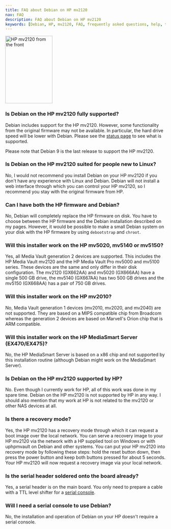 ```yaml
---
title: FAQ about Debian on HP mv2120
nav: FAQ
description: FAQ about Debian on HP mv2120
keywords: [Debian, HP, mv2120, FAQ, frequently asked questions, help, troubleshooting]
---
```


<div class="right">
<img src = "../images/r_mv2120_front.jpg" class="border" alt="HP mv2120 from the front" width="148" height="212" />
</div>

<h3>Is Debian on the HP mv2120 fully supported?</h3>

Debian includes support for the HP mv2120.  However, some functionality
from the original firmware may not be available.  In particular, the hard
drive speed will be lower with Debian.  Please see the <a href =
"../status/">status page</a> to see what is supported.

Please note that Debian 9 is the last release to support the HP mv2120.

<h3>Is Debian on the HP mv2120 suited for people new to Linux?</h3>

No, I would not recommend you install Debian on your HP mv2120 if you don't
have any experience with Linux and Debian.  Debian will not install a web
interface through which you can control your HP mv2120, so I recommend you
stay with the original firmware from HP.

<h3>Can I have both the HP firmware and Debian?</h3>

No, Debian will completely replace the HP firmware on disk.  You have to
choose between the HP firmware and the Debian installation described on my
pages.  However, it would be possible to make a small Debian system on your
disk with the HP firmware by using `debootstrap` and `chroot`.

<h3>Will this installer work on the HP mv5020, mv5140 or mv5150?</h3>

Yes, all Media Vault generation 2 devices are supported.  This includes the
HP Media Vault mv2120 and the HP Media Vault Pro mv5000 and mv5100 series.
These devices are the same and only differ in their disk configuration.
The mv2120 (GX662AA) and mv5020 (GX666AA) have a single 500 GB drive, the
mv5140 (GX667AA) has two 500 GB drives and the mv5150 (GX668AA) has a pair
of 750 GB drives.

<h3>Will this installer work on the HP mv2010?</h3>

No, Media Vault generation 1 devices (mv2010, mv2020, and mv2040) are not
supported.  They are based on a MIPS compatible chip from Broadcom whereas
the generation 2 devices are based on Marvell's Orion chip that is ARM
compatible.

<h3>Will this installer work on the HP MediaSmart Server (EX470/EX475)?</h3>

No, the HP MediaSmart Server is based on a x86 chip and not supported by
this installation routine (although Debian might work on the MediaSmart
Server).

<h3>Is Debian on the HP mv2120 supported by HP?</h3>

No.  Even though I currently work for HP, all of this work was done in my
spare time.  Debian on the HP mv2120 is not supported by HP in any way.  I
should also mention that my work at HP is not related to the mv2120 or
other NAS devices at all.

<h3>Is there a recovery mode?</h3>

Yes, the HP mv2120 has a recovery mode through which it can request a boot
image over the local network.  You can serve a recovery image to your HP
mv2120 via the network with a HP supplied tool on Windows or with
uphpmvault on Debian and other systems.  You can put your HP mv2120 into
recovery mode by following these steps: hold the reset button down, then
press the power button and keep both buttons pressed for about 5 seconds.
Your HP mv2120 will now request a recovery image via your local network.

<h3>Is the serial header soldered onto the board already?</h3>

Yes, a serial header is on the main board.  You only need to prepare a
cable with a TTL level shifter for a <a href = "../serial/">serial
console</a>.

<h3>Will I need a serial console to use Debian?</h3>

No, the installation and operation of Debian on your HP doesn't require a
serial console.

